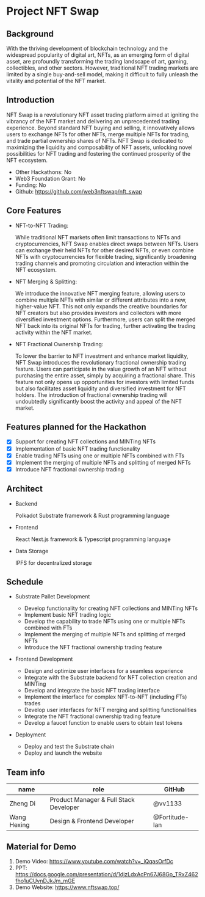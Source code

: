 # Project NFT Swap

## Background

With the thriving development of blockchain technology and the widespread popularity of digital art, NFTs, as an emerging form of digital asset, are profoundly transforming the trading landscape of art, gaming, collectibles, and other sectors. However, traditional NFT trading markets are limited by a single buy-and-sell model, making it difficult to fully unleash the vitality and potential of the NFT market.

## Introduction

NFT Swap is a revolutionary NFT asset trading platform aimed at igniting the vibrancy of the NFT market and delivering an unprecedented trading experience. Beyond standard NFT buying and selling, it innovatively allows users to exchange NFTs for other NFTs, merge multiple NFTs for trading, and trade partial ownership shares of NFTs. NFT Swap is dedicated to maximizing the liquidity and composability of NFT assets, unlocking novel possibilities for NFT trading and fostering the continued prosperity of the NFT ecosystem.

- Other Hackathons: No
- Web3 Foundation Grant: No
- Funding: No
- Github: https://github.com/web3nftswap/nft_swap

## Core Features

- NFT-to-NFT Trading:

  While traditional NFT markets often limit transactions to NFTs and cryptocurrencies, NFT Swap enables direct swaps between NFTs. Users can exchange their held NFTs for other desired NFTs, or even combine NFTs with cryptocurrencies for flexible trading, significantly broadening trading channels and promoting circulation and interaction within the NFT ecosystem.

- NFT Merging & Splitting:

  We introduce the innovative NFT merging feature, allowing users to combine multiple NFTs with similar or different attributes into a new, higher-value NFT. This not only expands the creative boundaries for NFT creators but also provides investors and collectors with more diversified investment options. Furthermore, users can split the merged NFT back into its original NFTs for trading, further activating the trading activity within the NFT market.

- NFT Fractional Ownership Trading:

  To lower the barrier to NFT investment and enhance market liquidity, NFT Swap introduces the revolutionary fractional ownership trading feature. Users can participate in the value growth of an NFT without purchasing the entire asset, simply by acquiring a fractional share. This feature not only opens up opportunities for investors with limited funds but also facilitates asset liquidity and diversified investment for NFT holders. The introduction of fractional ownership trading will undoubtedly significantly boost the activity and appeal of the NFT market.

## Features planned for the Hackathon

- [X] Support for creating NFT collections and MINTing NFTs
- [X] Implementation of basic NFT trading functionality
- [X] Enable trading NFTs using one or multiple NFTs combined with FTs
- [X] Implement the merging of multiple NFTs and splitting of merged NFTs
- [X] Introduce NFT fractional ownership trading

## Architect

- Backend

  Polkadot Substrate framework & Rust programming language

- Frontend

  React Next.js framework & Typescript programming language

- Data Storage

  IPFS for decentralized storage

## Schedule

- Substrate Pallet Development

  - Develop functionality for creating NFT collections and MINTing NFTs
  - Implement basic NFT trading logic
  - Develop the capability to trade NFTs using one or multiple NFTs combined with FTs
  - Implement the merging of multiple NFTs and splitting of merged NFTs
  - Introduce the NFT fractional ownership trading feature

- Frontend Development

  - Design and optimize user interfaces for a seamless experience
  - Integrate with the Substrate backend for NFT collection creation and MINTing
  - Develop and integrate the basic NFT trading interface
  - Implement the interface for complex NFT-to-NFT (including FTs) trades
  - Develop user interfaces for NFT merging and splitting functionalities
  - Integrate the NFT fractional ownership trading feature
  - Develop a faucet function to enable users to obtain test tokens

- Deployment
  - Deploy and test the Substrate chain
  - Deploy and launch the website

## Team info

| name        | role                                   | GitHub         |
| ----------- | -------------------------------------- | -------------- |
| Zheng Di    | Product Manager & Full Stack Developer | @vv1133        |
| Wang Hexing | Design & Frontend Developer            | @Fortitude-lan |

## Material for Demo

1. Demo Video: https://www.youtube.com/watch?v=_iQqasOrfDc
2. PPT: https://docs.google.com/presentation/d/1djzLdxAcPn67J68Go_TRxZ462fho1uCUvnDJkJm_mGE
3. Demo Website: https://www.nftswap.top/
